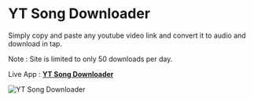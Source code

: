 # YT Song Downloader

Simply copy and paste any youtube video link and convert it to audio and download in tap.

Note : Site is limited to only 50 downloads per day.

Live App : **[YT Song Downloader](https://ytsongloader.netlify.app/)**

![YT Song Downloader](https://ytsongloader.netlify.app/sharingImg.png)
